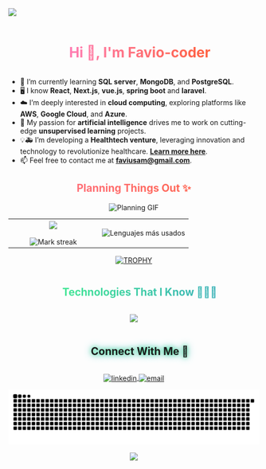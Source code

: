 <!--horizontal divider(gradiant)-->
<img src="https://user-images.githubusercontent.com/73097560/115834477-dbab4500-a447-11eb-908a-139a6edaec5c.gif">

<!--h1 with gradient background-->
<div id="user-content-toc">
  <ul align="center">
    <summary>
      <h1 style="display: inline-block; background: linear-gradient(to right, #ff7eb3, #ff758c, #ff6b66, #ff6140); -webkit-background-clip: text; color: transparent;">
        Hi 👋, I'm Favio-coder
      </h1>
    </summary>
  </ul>
</div>

<!--Intro start with cat image-->
<!--Intro start-->
- 🌱 I’m currently learning **SQL server**, **MongoDB**, and **PostgreSQL**.
- 🖥️ I know **React**, **Next.js**, **vue.js**, **spring boot** and **laravel**.
- ☁️ I’m deeply interested in **cloud computing**, exploring platforms like **AWS**, **Google Cloud**, and **Azure**.  
- 🤖 My passion for **artificial intelligence** drives me to work on cutting-edge **unsupervised learning** projects.  
- 💡🚑 I’m developing a **Healthtech venture**, leveraging innovation and technology to revolutionize healthcare. [**Learn more here**](https://linktr.ee/alzhivida).  
- 📫 Feel free to contact me at **faviusam@gmail.com**.  
<!--Intro end-->

<!--- Snake animation -->
<div align="center">
  <h2 style="background: linear-gradient(to right, #ff758c, #ff6b66, #ff6140); -webkit-background-clip: text; color: transparent;">
    Planning Things Out ✨
  </h2>
  <img src="https://media.giphy.com/media/13HBDT4QSTpveU/giphy.gif" width="400" height="400" alt="Planning GIF">
</div>

<!--- stats & Trophy (start) -->
<p align="center">
  <!--- stats (start) -->
<table align="center">
<tr border="none">
<td width="50%" align="center">
  
  <img  align="center"  src="https://github-readme-stats.vercel.app/api?username=Favio-coder&theme=dark&show_icons=true&count_private=true" />
  <br></br>
  <img  title="🔥 Get streak stats for your profile at git.io/streak-stats" alt="Mark streak" src="https://github-readme-streak-stats.herokuapp.com/?user=Favio-coder&theme=dark&hide_border=false" /> 
</td>

<td width="50%" align="center">

  <div align="center">
  <img src="https://github-readme-stats.vercel.app/api/top-langs/?username=Favio-coder&layout=compact&theme=radical&langs_count=6&hide=html,css" alt="Lenguajes más usados" />
</div>
  
  </td>
</tr>
</table>
<!--- stats (end) -->

<!--- trophy (start) -->
<div align=center>
  <a href="https://github.com/ryo-ma/github-profile-trophy" title="Go to Source">
      <img align="center" width=84% src="https://github-profile-trophy.vercel.app/?username=Favio-coder&theme=radical&row=1&column=7&margin-h=15&margin-w=5&no-bg=true" alt="TROPHY" />
    </a>
</div>
<!--- trophy (start) -->


</p>        
<!--- stats (end) -->


<!--Tech stack with gradient header-->
<div id="user-content-toc">
  <ul align="center">
    <summary>
      <h2 style="display: inline-block; background: linear-gradient(to right, #42e695, #3bb2b8); -webkit-background-clip: text; color: transparent;">
        Technologies That I Know 👨🏻‍💻
      </h2>
    </summary>
  </ul>
</div>

<!--Tech icons-->
<p align="center">
  <a href="https://skillicons.dev">
    <img src="https://skillicons.dev/icons?i=git,aws,gcp,cpp,css,discord,docker,postgres,php,express,figma,firebase,github,html,java,js,linux,mongodb,mysql,nextjs,nodejs,postman,py,react,vue,bootstrap,tailwind,ts,vscode,laravel,vite&perline=14" />
  </a>
</p>

<!--Connect with me header with glow effect-->
<div id="user-content-toc">
  <ul align="center">
    <summary>
      <h2 style="display: inline-block; text-shadow: 0 0 8px #42e695, 0 0 16px #3bb2b8;">
        Connect With Me 🤝
      </h2>
    </summary>
  </ul>
</div>

<!--Icons for connect with me-->
<p align="center">
  <!-- Enlace a LinkedIn -->
  <a href="https://www.linkedin.com/in/favio-asturimac-6b907825b/" target="blank">
    <img align="center" src="https://user-images.githubusercontent.com/88904952/234979284-68c11d7f-1acc-4f0c-ac78-044e1037d7b0.png" alt="linkedin" height="50" width="50" />
  </a>
  <!-- Enlace a Email -->
  <a href="mailto:faviusam@gmail.com" target="blank">
    <img align="center" src="https://user-images.githubusercontent.com/88904952/234981169-2dd1e58f-4b7e-468c-8213-034ba62156c3.png" alt="email" height="50" width="50" />
  </a>
</p>


<p align = "center">
	<img src = "https://github.com/7oSkaaa/7oSkaaa/blob/output/github-contribution-grid-snake.svg?" alt = "Snake Game"/>
</p>

<div align="center">
<!--horizontal divider-->
<img src="https://user-images.githubusercontent.com/73097560/115834477-dbab4500-a447-11eb-908a-139a6edaec5c.gif">
